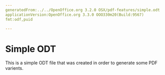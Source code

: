 ```yaml
---
generatedFrom:../../OpenOffice.org 3.2.0 OSX/pdf-features/simple.odt
applicationVersion:OpenOffice.org 3.3.0 OOO330m20(Build:9567)
fmt:odf,puid

---
```


Simple ODT
==========

This is a simple ODT file that was created in order to generate some PDF varients.
